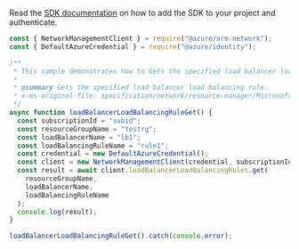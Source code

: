 Read the [SDK documentation](https://github.com/Azure/azure-sdk-for-js/blob/%40azure%2Farm-network_28.0.0/sdk/network/arm-network/README.md) on how to add the SDK to your project and authenticate.

```javascript
const { NetworkManagementClient } = require("@azure/arm-network");
const { DefaultAzureCredential } = require("@azure/identity");

/**
 * This sample demonstrates how to Gets the specified load balancer load balancing rule.
 *
 * @summary Gets the specified load balancer load balancing rule.
 * x-ms-original-file: specification/network/resource-manager/Microsoft.Network/stable/2021-08-01/examples/LoadBalancerLoadBalancingRuleGet.json
 */
async function loadBalancerLoadBalancingRuleGet() {
  const subscriptionId = "subid";
  const resourceGroupName = "testrg";
  const loadBalancerName = "lb1";
  const loadBalancingRuleName = "rule1";
  const credential = new DefaultAzureCredential();
  const client = new NetworkManagementClient(credential, subscriptionId);
  const result = await client.loadBalancerLoadBalancingRules.get(
    resourceGroupName,
    loadBalancerName,
    loadBalancingRuleName
  );
  console.log(result);
}

loadBalancerLoadBalancingRuleGet().catch(console.error);
```
